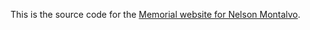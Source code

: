 This is the source code for the [Memorial website for Nelson Montalvo](https://nelsonmontalvo.com).
